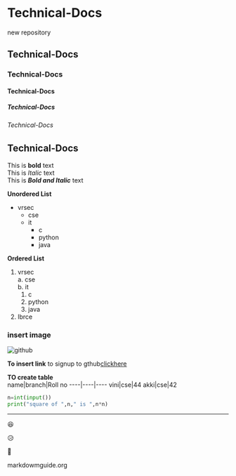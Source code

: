 # Technical-Docs
new repository
## Technical-Docs
### Technical-Docs
#### Technical-Docs
##### Technical-Docs
###### Technical-Docs
<h2>Technical-Docs</h2>

This is **bold** text  
This is *Italic* text  
This is ***Bold and Italic*** text    
  
  **Unordered List**  
  - vrsec  
    * cse  
    * it
      - c
      - python
      - java

 **Ordered List**    
  1. vrsec    
    a. cse    
    b. it  
      1. c  
      2. python  
      3. java 
  2. lbrce  
 ### insert image
 ![github](https://png.pngtree.com/png-clipart/20190520/original/pngtree-cartoon-cartoon-old-man-old-man-indian-png-image_3921867.jpg)  
   
 **To insert link**
 to signup to gthub[clickhere](https://github.com/join?ref_cta=Sign+up&ref_loc=header+logged+out&ref_page=%2F&source=header-home)
 
 **TO create table**  
 name|branch|Roll no
 ----|----|----
 vini|cse|44
 akki|cse|42  
 
 ~~~py
 n=int(input())
 print("square of ",n," is ",n*n)
 ~~~  
 
 ----------------------------------------------
 
 :satisfied:
 
 :disappointed_relieved:
 
 :panda_face:  
 
 markdowmguide.org
 
 
